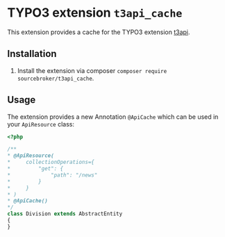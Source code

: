 # TYPO3 extension `t3api_cache`

This extension provides a cache for the TYPO3 extension [t3api](https://github.com/sourcebroker/t3api).

## Installation

1. Install the extension via composer `composer require sourcebroker/t3api_cache`.

## Usage

The extension provides a new Annotation `@ApiCache` which can be used in your `ApiResource` class:

```php
<?php

/**
* @ApiResource(
*     collectionOperations={
*         "get": {
*             "path": "/news"
*         }
*     }
* )
* @ApiCache()
*/
class Division extends AbstractEntity
{
}
```
